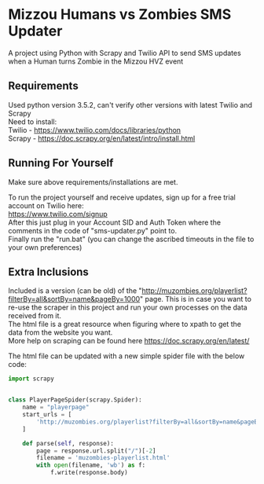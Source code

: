 # Mizzou Humans vs Zombies SMS Updater
A project using Python with Scrapy and Twilio API to send SMS updates when a Human turns Zombie in the Mizzou HVZ event

## Requirements
Used python version 3.5.2, can't verify other versions with latest Twilio and Scrapy  
Need to install:  
Twilio - https://www.twilio.com/docs/libraries/python  
Scrapy - https://doc.scrapy.org/en/latest/intro/install.html

## Running For Yourself
Make sure above requirements/installations are met.

To run the project yourself and receive updates, sign up for a free trial account on Twilio here:  
https://www.twilio.com/signup  
After this just plug in your Account SID and Auth Token where the comments in the code of "sms-updater.py" point to.  
Finally run the "run.bat" (you can change the ascribed timeouts in the file to your own preferences)

## Extra Inclusions
Included is a version (can be old) of the "http://muzombies.org/playerlist?filterBy=all&sortBy=name&pageBy=1000" page.
This is in case you want to re-use the scraper in this project and run your own processes on the data received from it.  
The html file is a great resource when figuring where to xpath to get the data from the website you want.  
More help on scraping can be found here https://doc.scrapy.org/en/latest/  

The html file can be updated with a new simple spider file with the below code:
```python
import scrapy


class PlayerPageSpider(scrapy.Spider):
    name = "playerpage"
    start_urls = [
        'http://muzombies.org/playerlist?filterBy=all&sortBy=name&pageBy=1000',
    ]

    def parse(self, response):
        page = response.url.split("/")[-2]
        filename = 'muzombies-playerlist.html'
        with open(filename, 'wb') as f:
            f.write(response.body)
```
